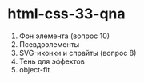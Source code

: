 # html-css-33-qna

1. Фон элемента (вопрос 10)
2. Псевдоэлементы
3. SVG-иконки и спрайты (вопрос 8)
4. Тень для эффектов
5. object-fit
